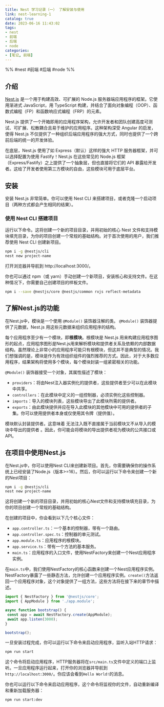 ```yaml
---
title: Nest 学习记录（一） 了解安装与使用
link: nest-learning-1
catalog: true
date: 2023-06-16 11:43:02
tags:
- nest
- 前端
- 后端
- node
categories:
- [笔记, 前端]
---
```

%% #nest  #前端 #后端 #node  %%

## 介绍

[Nest.js](https://nestjs.com/) 是一个用于构建高效、可扩展的 Node.js 服务器端应用程序的框架。它使用渐进式 JavaScript，用 TypeScript 构建，并结合了面向对象编程（OOP）、函数式编程（FP）和函数响应式编程（FRP）的元素。

Nest.js 提供了一个开箱即用的应用程序架构，允许开发者和团队创建高度可测试、可扩展、松散耦合且易于维护的应用程序。这种架构深受 Angular 的启发，使得 Nest.js 不仅提供了一种组织后端应用程序的强大方式，同时也提供了一个跨前后端的统一的开发体验。

在底层，Nest.js 使用了如 Express（默认）这样的强大 HTTP 服务器框架，并可以选择配置为使用 Fastify！Nest.js 在这些常见的 Node.js 框架（Express/Fastify）之上提供了一个抽象层，但也直接将它们的 API 暴露给开发者。这给了开发者使用第三方模块的自由，这些模块可用于底层平台。

## 安装

安装 Nest.js 非常简单。你可以使用 Nest CLI 来搭建项目，或者克隆一个启动项目（两种方式都会产生相同的结果）。

### 使用 Nest CLI 搭建项目

运行以下命令。这将创建一个新的项目目录，并用初始的核心 Nest 文件和支持模块填充目录，为你的项目创建一个常规的基础结构。对于首次使用的用户，我们推荐使用 Nest CLI 创建新项目。

```bash
npm i -g @nestjs/cli
nest new project-name
```

打开浏览器并导航到 http://localhost:3000/。

你也可以通过 npm（或 yarn）手动创建一个新项目，安装核心和支持文件。在这种情况下，你需要自己创建项目的样板文件。

```bash
npm i --save @nestjs/core @nestjs/common rxjs reflect-metadata
```

## 了解Nest.js的功能

在Nest.js中，模块是一个使用 `@Module()` 装饰器注解的类。 `@Module()` 装饰器提供了元数据，Nest.js 用这些元数据来组织应用程序的结构。

每个应用程序至少有一个模块，即**根模块**。根模块是 Nest.js 用来构建应用程序图形的起点，应用程序图形是Nest.js用来解析模块和提供者关系及依赖的内部数据结构。虽然理论上非常小的应用程序可能只有根模块，但这并不是典型的情况。我们想强调的是，模块是作为有效组织组件的强烈推荐的方式。因此，对于大多数应用程序，结果架构将使用多个模块，每个模块封装一组紧密相关的功能。

`@Module()` 装饰器接受一个对象，其属性描述了模块：
- `providers`：将由Nest注入器实例化的提供者，这些提供者至少可以在此模块中共享。
- `controllers`：在此模块中定义的一组控制器，必须实例化这些控制器。
- `imports`：导入的模块列表，这些模块导出了此模块所需的提供者。
- `exports`：由此模块提供并应在导入此模块的其他模块中可用的提供者的子集。你可以使用提供者本身或仅使用其令牌（提供值）。

模块默认封装提供者。这意味着 无法注入既不直接属于当前模块又不从导入的模块中导出的提供者 。因此，你可能会将模块的导出提供者视为模块的公共接口或API。

## 在项目中使用Nest.js

在Nest.js中，你可以使用Nest CLI来创建新项目。首先，你需要确保你的操作系统上已经安装了Node.js（版本>=16）。然后，你可以运行以下命令来创建一个新的Nest项目：

```bash
npm i -g @nestjs/cli
nest new project-name
```

这将创建一个新的项目目录，并用初始的核心Nest文件和支持模块填充目录，为你的项目创建一个常规的基础结构。

在创建的项目中，你会看到以下几个核心文件：

- `app.controller.ts`：一个基本的控制器，带有一个路由。
- `app.controller.spec.ts`：控制器的单元测试。
- `app.module.ts`：应用程序的根模块。
- `app.service.ts`：带有一个方法的基本服务。
- `main.ts`：应用程序的入口文件，使用NestFactory来创建一个Nest应用程序实例。

在`main.ts`中，我们使用NestFactory的核心函数来创建一个Nest应用程序实例。NestFactory暴露了一些静态方法，允许创建一个应用程序实例。`create()`方法返回一个应用程序对象，这个对象提供了一组方法，这些方法将在接下来的章节中描述。

```javascript
import { NestFactory } from '@nestjs/core';
import { AppModule } from './app.module';

async function bootstrap() {
 const app = await NestFactory.create(AppModule);
 await app.listen(3000);
}

bootstrap();
```

一旦安装过程完成，你可以运行以下命令来启动应用程序，监听入站HTTP请求：

```bash
npm run start
```

这个命令将启动应用程序，HTTP服务器将在`src/main.ts`文件中定义的端口上监听。一旦应用程序运行起来，打开你的浏览器并导航到`http://localhost:3000/`。你应该会看到`Hello World!`的消息。

你也可以运行以下命令来启动应用程序，这个命令将监视你的文件，自动重新编译和重新加载服务器：

```bash
npm run start:dev
```
